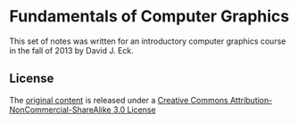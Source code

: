 Fundamentals of Computer Graphics
=================================

This set of notes was written for an introductory computer graphics course in
the fall of 2013 by David J. Eck.

License
-------

The [original content][] is released under a
[Creative Commons Attribution-NonCommercial-ShareAlike 3.0 License][by-nc-sa]

[original content]: http://math.hws.edu/eck/cs424/notes2013/
[by-nc-sa]: http://creativecommons.org/licenses/by-nc-sa/3.0/
